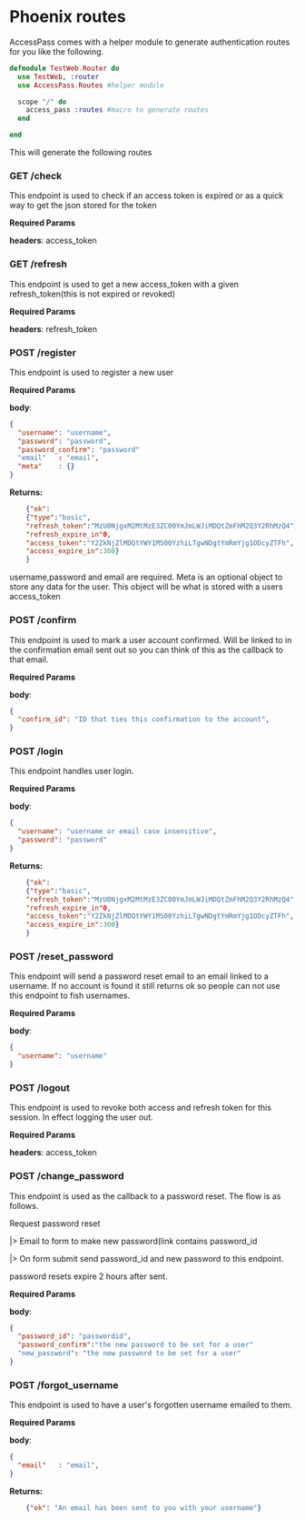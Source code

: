 # Phoenix routes
AccessPass comes with a helper module to generate authentication routes for you like the following.

```elixir
defmodule TestWeb.Router do
  use TestWeb, :router
  use AccessPass.Routes #helper module

  scope "/" do
    access_pass :routes #macro to generate routes
  end

end
```

This will generate the following routes

### GET /check

This endpoint is used to check if an access token is expired or as a quick way to get the json stored for the token

<b>Required Params</b>

<b>headers</b>: access_token

### GET /refresh

This endpoint is used to get a new access\_token with a given refresh\_token(this is not expired or revoked)

<b>Required Params</b>

<b>headers</b>: refresh_token

### POST /register

This endpoint is used to register a new user

<b>Required Params</b>

<b>body</b>: 

```json
{ 
  "username": "username",
  "password": "password",
  "password_confirm": "password"
  "email"   : "email",
  "meta"    : {}  
}       
```
<b>Returns:</b>

```json
	{"ok": 
	{"type":"basic",
	"refresh_token":"MzU0NjgxM2MtMzE3ZC00YmJmLWJiMDQtZmFhM2Q3Y2RhMzQ4",
	"refresh_expire_in"0,
	"access_token":"Y2ZkNjZlMDQtYWY1MS00YzhiLTgwNDgtYmRmYjg1ODcyZTFh",
	"access_expire_in":300}
	}
```
username,password and email are required. Meta is an optional object to store any data for the user. This object will be what is stored with a users access\_token

### POST /confirm

This endpoint is used to mark a user account confirmed. Will be linked to in the confirmation email sent out so you can think of this as the callback to that email.

<b>Required Params</b>

<b>body</b>: 

```json
{ 
  "confirm_id": "ID that ties this confirmation to the account",
}       
```

### POST /login
This endpoint handles user login.

<b>Required Params</b>

<b>body</b>: 

```json
{ 
  "username": "username or email case insensitive",
  "password": "password"
}       
```

<b>Returns:</b>

```json
	{"ok": 
	{"type":"basic",
	"refresh_token":"MzU0NjgxM2MtMzE3ZC00YmJmLWJiMDQtZmFhM2Q3Y2RhMzQ4",
	"refresh_expire_in"0,
	"access_token":"Y2ZkNjZlMDQtYWY1MS00YzhiLTgwNDgtYmRmYjg1ODcyZTFh",
	"access_expire_in":300}
	}
```

### POST /reset_password
This endpoint will send a password reset email to an email linked to a username. If no account is found it still returns ok so people can not use this endpoint to fish usernames.

<b>Required Params</b>

<b>body</b>: 

```json
{ 
  "username": "username"
}       
```

### POST /logout
This endpoint is used to revoke both access and refresh token for this session. In effect logging the user out.

<b>Required Params</b>

<b>headers</b>: access_token

### POST /change_password
This endpoint is used as the callback to a password reset. The flow is as follows.

Request password reset 

|> Email to form to make new password(link contains password_id

|> On form submit send password_id and new password to this endpoint.

password resets expire 2 hours after sent.

<b>Required Params</b>

<b>body</b>: 

```json
{ 
  "password_id": "passwordid",
  "password_confirm":"the new password to be set for a user"
  "new_password": "the new password to be set for a user"
}       
```

### POST /forgot_username

This endpoint is used to have a user's forgotten username emailed to them.

<b>Required Params</b>

<b>body</b>: 

```json
{ 
  "email"   : "email",
}       
```
<b>Returns:</b>

```json
	{"ok": "An email has been sent to you with your username"}
```
